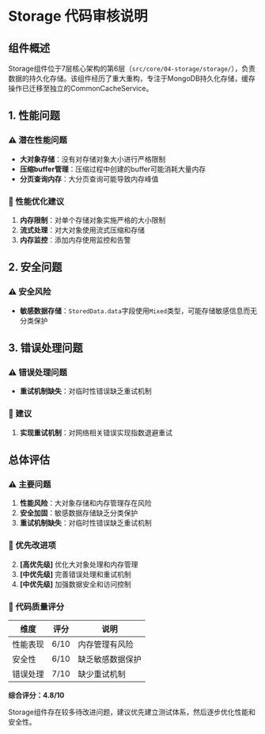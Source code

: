 # Storage 代码审核说明

## 组件概述

Storage组件位于7层核心架构的第6层（`src/core/04-storage/storage/`），负责数据的持久化存储。该组件经历了重大重构，专注于MongoDB持久化存储，缓存操作已迁移至独立的CommonCacheService。

## 1. 性能问题

### ⚠️ 潜在性能问题
- **大对象存储**：没有对存储对象大小进行严格限制
- **压缩buffer管理**：压缩过程中创建的buffer可能消耗大量内存
- **分页查询内存**：大分页查询可能导致内存峰值

### 🎯 性能优化建议
1. **内存限制**：对单个存储对象实施严格的大小限制
2. **流式处理**：对大对象使用流式压缩和存储
3. **内存监控**：添加内存使用监控和告警

## 2. 安全问题

### ⚠️ 安全风险
- **敏感数据存储**：`StoredData.data`字段使用`Mixed`类型，可能存储敏感信息而无分类保护


## 3. 错误处理问题

### ⚠️ 错误处理问题
- **重试机制缺失**：对临时性错误缺乏重试机制

### 🎯 建议
1. **实现重试机制**：对网络相关错误实现指数退避重试

## 总体评估

### ⚠️ 主要问题
1. **性能风险**：大对象存储和内存管理存在风险
2. **安全加固**：敏感数据存储缺乏分类保护
3. **重试机制缺失**：对临时性错误缺乏重试机制

### 🎯 优先改进项
2. **[高优先级]** 优化大对象处理和内存管理
3. **[中优先级]** 完善错误处理和重试机制
4. **[中优先级]** 加强数据安全和访问控制

### 🏅 代码质量评分

| 维度 | 评分 | 说明 |
|------|------|------|
| 性能表现 | 6/10 | 内存管理有风险 |
| 安全性 | 6/10 | 缺乏敏感数据保护 |
| 错误处理 | 7/10 | 缺少重试机制 |

**综合评分：4.8/10**

Storage组件存在较多待改进问题，建议优先建立测试体系，然后逐步优化性能和安全性。